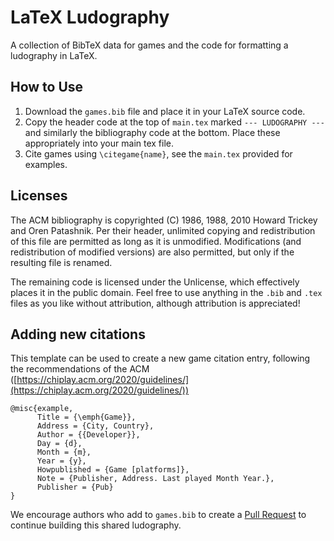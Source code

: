 # LaTeX Ludography
A collection of BibTeX data for games and the code for formatting a ludography in LaTeX.

## How to Use
1. Download the `games.bib` file and place it in your LaTeX source code.
2. Copy the header code at the top of `main.tex` marked `--- LUDOGRAPHY ---` and similarly the bibliography code at the bottom. Place these appropriately into your main tex file.
3. Cite games using `\citegame{name}`, see the `main.tex` provided for examples.


## Licenses
The ACM bibliography is copyrighted (C) 1986, 1988, 2010 Howard Trickey and Oren Patashnik. Per their header, unlimited copying and redistribution of this file are permitted as long as it is unmodified. Modifications (and redistribution of modified versions) are also permitted, but only if the resulting file is renamed.

The remaining code is licensed under the Unlicense, which effectively places it in the public domain. Feel free to use anything in the `.bib` and `.tex` files as you like without attribution, although attribution is appreciated!


## Adding new citations

This template can be used to create a new game citation entry, following the recommendations of the ACM ([https://chiplay.acm.org/2020/guidelines/](https://chiplay.acm.org/2020/guidelines/))


```
@misc{example,
      Title = {\emph{Game}},
      Address = {City, Country},
      Author = {{Developer}},
      Day = {d},
      Month = {m},
      Year = {y},
      Howpublished = {Game [platforms]},
      Note = {Publisher, Address. Last played Month Year.},
      Publisher = {Pub}
}
```

We encourage authors who add to `games.bib` to create a [Pull Request](https://docs.github.com/en/pull-requests/collaborating-with-pull-requests/proposing-changes-to-your-work-with-pull-requests/creating-a-pull-request) to continue building this shared ludography.
